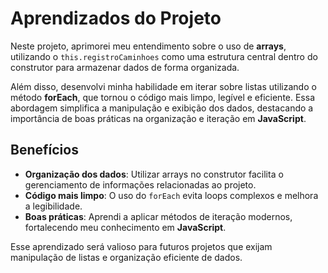 # Aprendizados do Projeto

Neste projeto, aprimorei meu entendimento sobre o uso de **arrays**, utilizando o `this.registroCaminhoes` como uma estrutura central dentro do construtor para armazenar dados de forma organizada. 

Além disso, desenvolvi minha habilidade em iterar sobre listas utilizando o método **forEach**, que tornou o código mais limpo, legível e eficiente. Essa abordagem simplifica a manipulação e exibição dos dados, destacando a importância de boas práticas na organização e iteração em **JavaScript**.

## Benefícios

- **Organização dos dados**: Utilizar arrays no construtor facilita o gerenciamento de informações relacionadas ao projeto.
- **Código mais limpo**: O uso do `forEach` evita loops complexos e melhora a legibilidade.
- **Boas práticas**: Aprendi a aplicar métodos de iteração modernos, fortalecendo meu conhecimento em **JavaScript**.

Esse aprendizado será valioso para futuros projetos que exijam manipulação de listas e organização eficiente de dados.
